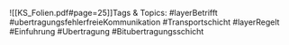 
![[KS_Folien.pdf#page=25]]Tags & Topics:
   #layerBetrifft
   #ubertragungsfehlerfreieKommunikation
   #Transportschicht
   #layerRegelt
   #Einfuhrung
   #Ubertragung
   #Bitubertragungsschicht